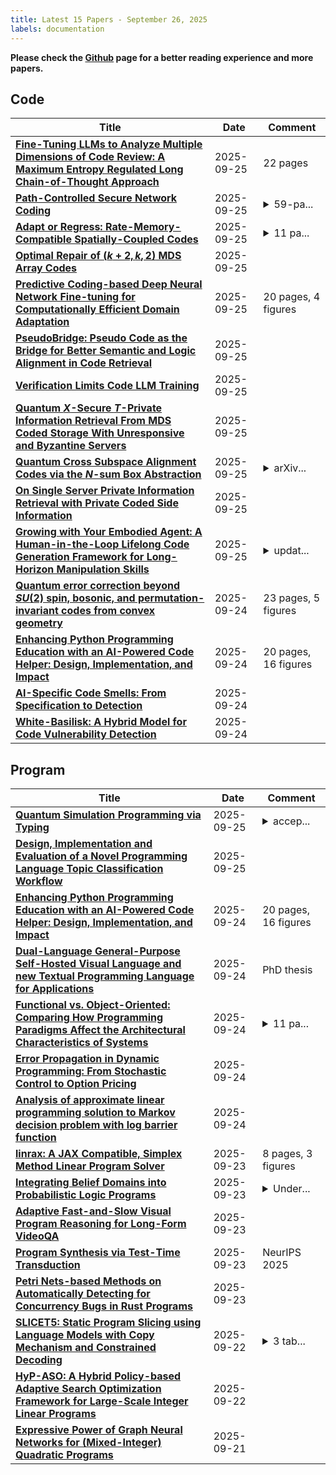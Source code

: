 ```yaml
---
title: Latest 15 Papers - September 26, 2025
labels: documentation
---
```

**Please check the [Github](https://github.com/zezhishao/MTS_Daily_ArXiv) page for a better reading experience and more papers.**

## Code
| **Title** | **Date** | **Comment** |
| --- | --- | --- |
| **[Fine-Tuning LLMs to Analyze Multiple Dimensions of Code Review: A Maximum Entropy Regulated Long Chain-of-Thought Approach](http://arxiv.org/abs/2509.21170v1)** | 2025-09-25 | 22 pages |
| **[Path-Controlled Secure Network Coding](http://arxiv.org/abs/2509.21115v1)** | 2025-09-25 | <details><summary>59-pa...</summary><p>59-page PDF including 13-page main text (6 figures) and 46-page supplementary material (16 figures, 11 tables)</p></details> |
| **[Adapt or Regress: Rate-Memory-Compatible Spatially-Coupled Codes](http://arxiv.org/abs/2509.21112v1)** | 2025-09-25 | <details><summary>11 pa...</summary><p>11 pages (double column), 4 figures, the short version is to be submitted to the IEEE International Conference on Communications (ICC)</p></details> |
| **[Optimal Repair of $(k+2, k, 2)$ MDS Array Codes](http://arxiv.org/abs/2509.21036v1)** | 2025-09-25 |  |
| **[Predictive Coding-based Deep Neural Network Fine-tuning for Computationally Efficient Domain Adaptation](http://arxiv.org/abs/2509.20269v2)** | 2025-09-25 | 20 pages, 4 figures |
| **[PseudoBridge: Pseudo Code as the Bridge for Better Semantic and Logic Alignment in Code Retrieval](http://arxiv.org/abs/2509.20881v1)** | 2025-09-25 |  |
| **[Verification Limits Code LLM Training](http://arxiv.org/abs/2509.20837v1)** | 2025-09-25 |  |
| **[Quantum $X$-Secure $T$-Private Information Retrieval From MDS Coded Storage With Unresponsive and Byzantine Servers](http://arxiv.org/abs/2311.07829v3)** | 2025-09-25 |  |
| **[Quantum Cross Subspace Alignment Codes via the $N$-sum Box Abstraction](http://arxiv.org/abs/2304.14676v2)** | 2025-09-25 | <details><summary>arXiv...</summary><p>arXiv admin note: substantial text overlap with arXiv:2304.07561</p></details> |
| **[On Single Server Private Information Retrieval with Private Coded Side Information](http://arxiv.org/abs/2202.07693v2)** | 2025-09-25 |  |
| **[Growing with Your Embodied Agent: A Human-in-the-Loop Lifelong Code Generation Framework for Long-Horizon Manipulation Skills](http://arxiv.org/abs/2509.18597v2)** | 2025-09-25 | <details><summary>updat...</summary><p>update fig 1, typo correction - v2</p></details> |
| **[Quantum error correction beyond $SU(2)$ spin, bosonic, and permutation-invariant codes from convex geometry](http://arxiv.org/abs/2509.20545v1)** | 2025-09-24 | 23 pages, 5 figures |
| **[Enhancing Python Programming Education with an AI-Powered Code Helper: Design, Implementation, and Impact](http://arxiv.org/abs/2509.20518v1)** | 2025-09-24 | 20 pages, 16 figures |
| **[AI-Specific Code Smells: From Specification to Detection](http://arxiv.org/abs/2509.20491v1)** | 2025-09-24 |  |
| **[White-Basilisk: A Hybrid Model for Code Vulnerability Detection](http://arxiv.org/abs/2507.08540v3)** | 2025-09-24 |  |

## Program
| **Title** | **Date** | **Comment** |
| --- | --- | --- |
| **[Quantum Simulation Programming via Typing](http://arxiv.org/abs/2509.17343v4)** | 2025-09-25 | <details><summary>accep...</summary><p>accepted talk paper in the 22nd International Conference on Quantum Physics and Logic (QPL 2025)</p></details> |
| **[Design, Implementation and Evaluation of a Novel Programming Language Topic Classification Workflow](http://arxiv.org/abs/2509.20631v1)** | 2025-09-25 |  |
| **[Enhancing Python Programming Education with an AI-Powered Code Helper: Design, Implementation, and Impact](http://arxiv.org/abs/2509.20518v1)** | 2025-09-24 | 20 pages, 16 figures |
| **[Dual-Language General-Purpose Self-Hosted Visual Language and new Textual Programming Language for Applications](http://arxiv.org/abs/2509.20426v1)** | 2025-09-24 | PhD thesis |
| **[Functional vs. Object-Oriented: Comparing How Programming Paradigms Affect the Architectural Characteristics of Systems](http://arxiv.org/abs/2508.00244v2)** | 2025-09-24 | <details><summary>11 pa...</summary><p>11 pages, 15 figures (1 table, 3 diagrams, 4 graphics, 7 listings), accepted to the CTICQS capstone project competition at SBQS 2025</p></details> |
| **[Error Propagation in Dynamic Programming: From Stochastic Control to Option Pricing](http://arxiv.org/abs/2509.20239v1)** | 2025-09-24 |  |
| **[Analysis of approximate linear programming solution to Markov decision problem with log barrier function](http://arxiv.org/abs/2509.19800v1)** | 2025-09-24 |  |
| **[linrax: A JAX Compatible, Simplex Method Linear Program Solver](http://arxiv.org/abs/2509.19484v1)** | 2025-09-23 | 8 pages, 3 figures |
| **[Integrating Belief Domains into Probabilistic Logic Programs](http://arxiv.org/abs/2507.17291v2)** | 2025-09-23 | <details><summary>Under...</summary><p>Under consideration in Theory and Practice of Logic Programming (TPLP)</p></details> |
| **[Adaptive Fast-and-Slow Visual Program Reasoning for Long-Form VideoQA](http://arxiv.org/abs/2509.17743v2)** | 2025-09-23 |  |
| **[Program Synthesis via Test-Time Transduction](http://arxiv.org/abs/2509.17393v2)** | 2025-09-23 | NeurIPS 2025 |
| **[Petri Nets-based Methods on Automatically Detecting for Concurrency Bugs in Rust Programs](http://arxiv.org/abs/2212.02754v3)** | 2025-09-23 |  |
| **[SLICET5: Static Program Slicing using Language Models with Copy Mechanism and Constrained Decoding](http://arxiv.org/abs/2509.17338v1)** | 2025-09-22 | <details><summary>3 tab...</summary><p>3 tables, 6 Figures, 12 pages</p></details> |
| **[HyP-ASO: A Hybrid Policy-based Adaptive Search Optimization Framework for Large-Scale Integer Linear Programs](http://arxiv.org/abs/2509.15828v2)** | 2025-09-22 |  |
| **[Expressive Power of Graph Neural Networks for (Mixed-Integer) Quadratic Programs](http://arxiv.org/abs/2406.05938v2)** | 2025-09-21 |  |


